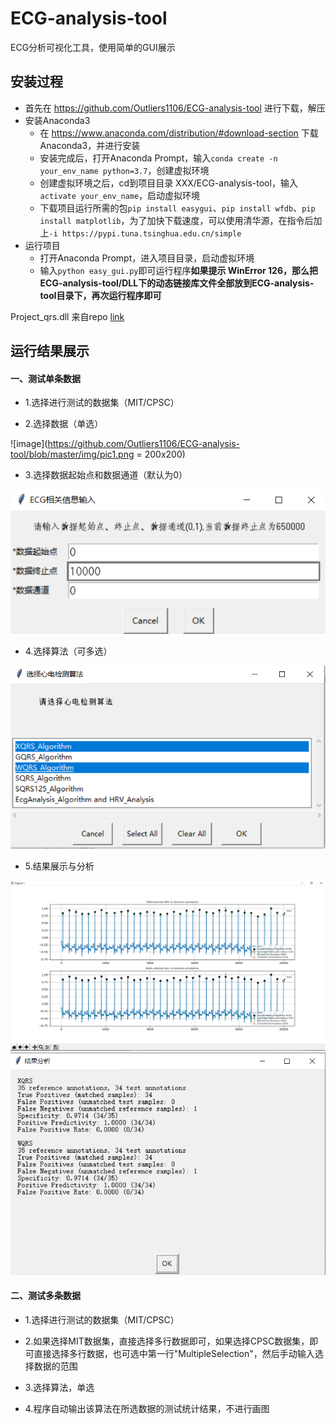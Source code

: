 # ECG-analysis-tool
ECG分析可视化工具，使用简单的GUI展示
## 安装过程
- 首先在 https://github.com/Outliers1106/ECG-analysis-tool 进行下载，解压
- 安装Anaconda3
   - 在 https://www.anaconda.com/distribution/#download-section 下载Anaconda3，并进行安装
   - 安装完成后，打开Anaconda Prompt，输入`conda create -n your_env_name python=3.7`，创建虚拟环境
   - 创建虚拟环境之后，cd到项目目录 XXX/ECG-analysis-tool，输入`activate your_env_name`，启动虚拟环境
   - 下载项目运行所需的包`pip install easygui`、`pip install wfdb`、`pip install matplotlib`，为了加快下载速度，可以使用清华源，在指令后加上`-i https://pypi.tuna.tsinghua.edu.cn/simple` 
- 运行项目
   - 打开Anaconda Prompt，进入项目目录，启动虚拟环境
   - 输入`python easy_gui.py`即可运行程序**如果提示 WinError 126，那么把ECG-analysis-tool/DLL下的动态链接库文件全部放到ECG-analysis-tool目录下，再次运行程序即可**
   
Project_qrs.dll 来自repo [link](https://github.com/Outliers1106/physionet_qrs_algorithm)

## 运行结果展示
#### 一、测试单条数据
- 1.选择进行测试的数据集（MIT/CPSC）

- 2.选择数据（单选）

![image](https://github.com/Outliers1106/ECG-analysis-tool/blob/master/img/pic1.png = 200x200)

- 3.选择数据起始点和数据通道（默认为0）

![image](https://github.com/Outliers1106/ECG-analysis-tool/blob/master/img/pic2.png)

- 4.选择算法（可多选）

![image](https://github.com/Outliers1106/ECG-analysis-tool/blob/master/img/pic3.png)

- 5.结果展示与分析

![image](https://github.com/Outliers1106/ECG-analysis-tool/blob/master/img/pic4.png)
![image](https://github.com/Outliers1106/ECG-analysis-tool/blob/master/img/pic5.png)

#### 二、测试多条数据
- 1.选择进行测试的数据集（MIT/CPSC）

- 2.如果选择MIT数据集，直接选择多行数据即可，如果选择CPSC数据集，即可直接选择多行数据，也可选中第一行"MultipleSelection"，然后手动输入选择数据的范围

- 3.选择算法，单选

- 4.程序自动输出该算法在所选数据的测试统计结果，不进行画图
